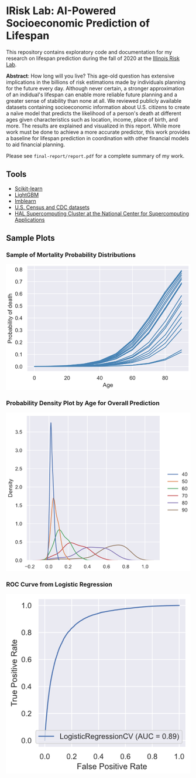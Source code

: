 # IRisk Lab: AI-Powered Socioeconomic Prediction of Lifespan

This repository contains exploratory code and documentation for my research on lifespan prediction during the fall of 2020 at the [Illinois Risk Lab](https://irisklabuiuc.wixsite.com/actsi/associates).

__Abstract__: How long will you live? This age-old question has extensive implications in the billions of risk estimations made by individuals planning for the future every day. Although never certain, a stronger approximation of an indidual's lifespan can enable more reliable future planning and a greater sense of stability than none at all. We reviewed publicly available datasets containing socioeconomic information about U.S. citizens to create a naïve model that predicts the likelihood of a person's death at different ages given characteristics such as location, income, place of birth, and more. The results are explained and visualized in this report. While more work must be done to achieve a more accurate predictor, this work provides a baseline for lifespan prediction in coordination with other financial models to aid financial planning. 

Please see `final-report/report.pdf` for a complete summary of my work. 

## Tools
- [Scikit-learn](https://scikit-learn.org/stable/)
- [LightGBM](https://github.com/microsoft/LightGBM)
- [Imblearn](https://imbalanced-learn.readthedocs.io/en/stable/index.html)
- [U.S. Census and CDC datasets](https://biolincc.nhlbi.nih.gov/studies/nlms/)
- [HAL Supercomputing Cluster at the National Center for Supercomputing Applications](https://wiki.ncsa.illinois.edu/display/ISL20/HAL+cluster)

## Sample Plots

### Sample of Mortality Probability Distributions
![Sample of Mortality Probability Distributions](./final-report/plots/age_proj.png)

### Probability Density Plot by Age for Overall Prediction
![Probability Density Plot by Age for Overall Prediction](./final-report/plots/age_dist.png)

### ROC Curve from Logistic Regression
![ROC Curve of Logistic Regression](./final-report/plots/log_reg_roc.png)